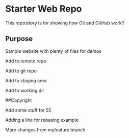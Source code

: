 # Starter Web Repo

This repository is for showing how Git and GitHub work!!

## Purpose

Sample website with plenty of files for demos

Add to remote repo

Add to git repo

Add to staging area

Add to working dir

##Copyright

Add some stuff for 55

Adding a line for rebasing example

More changes from myfeature branch
